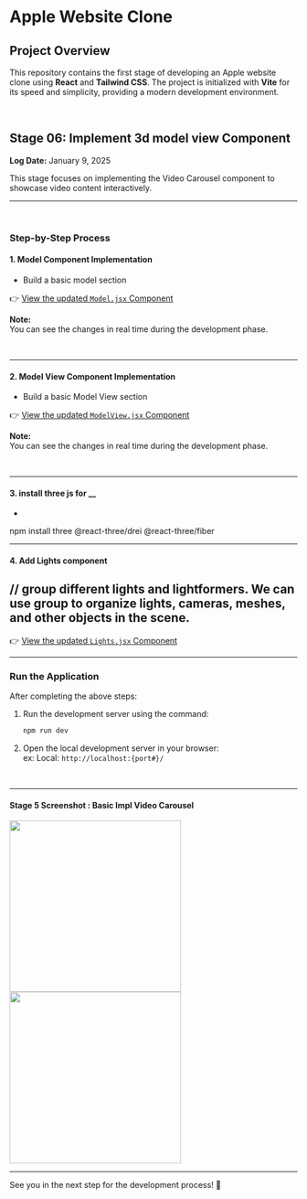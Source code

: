 # Apple Website Clone

## Project Overview

This repository contains the first stage of developing an Apple website clone using **React** and **Tailwind CSS**. The project is initialized with **Vite** for its speed and simplicity, providing a modern development environment.


<br>

## Stage 06: Implement 3d model view Component  
**Log Date:** January 9, 2025  

This stage focuses on implementing the Video Carousel component to showcase video content interactively.


<hr>
<br>

### Step-by-Step Process


#### 1. Model Component Implementation  

- Build a basic model section 

👉 [View the updated `Model.jsx` Component](./src/components/model3d/Model.jsx)

**Note:**  
You can see the changes in real time during the development phase.

<br>

<hr>

#### 2. Model View Component Implementation  

- Build a basic Model View section 

👉 [View the updated `ModelView.jsx` Component](./src/components/model3d/ModelView.jsx)

**Note:**  
You can see the changes in real time during the development phase.

<br>

<hr>


#### 3. install three js for __

- 

npm install three @react-three/drei @react-three/fiber
<br>

<hr>

#### 4. Add Lights component
 // group different lights and lightformers. We can use group to organize lights, cameras, meshes, and other objects in the scene.
- 
👉 [View the updated `Lights.jsx` Component](./src/components/model3d/Lights.jsx)
<br>

<hr>




### Run the Application  
After completing the above steps:  
1. Run the development server using the command:  
   ```bash
   npm run dev
    ```
2. Open the local development server in your browser:<br>
    ex: Local: ```http://localhost:{port#}/```

<br>
<hr>

#### Stage 5 Screenshot : Basic Impl Video Carousel
<img src="./_archive/screenshots/screenshot-2.png" height=300 > <img src="./_archive/screenshots/screenshot-3.png" height=300>

<hr>
See you in the next step for the development process! 🚀




